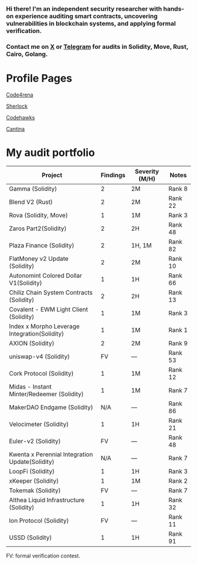 
<h3>Hi there! I'm an independent security researcher with hands-on experience auditing smart contracts, uncovering vulnerabilities in blockchain systems, and applying formal verification.</h3>


<h3>Contact me on <a href="https://x.com/0xKER2">X</a> or <a href="http://t.me/Oxker2">Telegram</a> for audits in Solidity, Move, Rust, Cairo, Golang.</h3>


# Profile Pages

[Code4rena](https://code4rena.com/@Kirkeelee)

[Sherlock](https://audits.sherlock.xyz/watson/Kirkeelee)

[Codehawks](https://profiles.cyfrin.io/u/kirkeelee)

[Cantina](https://cantina.xyz/u/kirkeelee)

# My audit portfolio

| Project                             | Findings | Severity (M/H) | Notes       |
|-------------------------------------|----------|----------------|-------------|
|Gamma  (Solidity)                              | 2        |  2M            | Rank 8   |
|Blend V2 (Rust)                     | 2        | 2M             | Rank 22    |
| Rova    (Solidity, Move)                            | 1        | 1M             | Rank 3      |
| Zaros Part2(Solidity)                         | 2        | 2H             | Rank 48     |
| Plaza Finance (Solidity)                      | 2        | 1H, 1M         | Rank 82     |
| FlatMoney v2 Update (Solidity)               | 2        | 2M             | Rank 10     |
| Autonomint Colored Dollar V1(Solidity)        | 1        | 1H             | Rank 66     |
| Chiliz Chain System Contracts (Solidity)      | 2        | 2H             | Rank 13     |
| Covalent - EWM Light Client  (Solidity)       | 1        | 1M             | Rank 3      |
| Index x Morpho Leverage Integration(Solidity) | 1        | 1M             | Rank 1      |
| AXION                (Solidity)               | 2        | 2M             | Rank 9      |
| uniswap-v4        (Solidity)                  | FV       | —              | Rank 53     |
| Cork Protocol   (Solidity)                    | 1        | 1M             | Rank 12     |
| Midas - Instant Minter/Redeemer (Solidity)    | 1        | 1M             | Rank 7      |
| MakerDAO Endgame    (Solidity)                | N/A      | —              | Rank 86     |
| Velocimeter    (Solidity)                     | 1        | 1H             | Rank 21     |
| Euler-v2   (Solidity)                         | FV       | —              | Rank 48     |
| Kwenta x Perennial Integration Update(Solidity) | N/A    | —              | Rank 7      |
| LoopFi                  (Solidity)            | 1        | 1H             | Rank 3      |
| xKeeper               (Solidity)              | 1        | 1M             | Rank 2      |
| Tokemak             (Solidity)                | FV       | —              | Rank 7      |
| Althea Liquid Infrastructure (Solidity)       | 1        | 1H             | Rank 32     |
| Ion Protocol          (Solidity)              | FV       | —              | Rank 11     |
| USSD              (Solidity)                  | 1        | 1H             | Rank 91     |

FV: formal verification contest.
